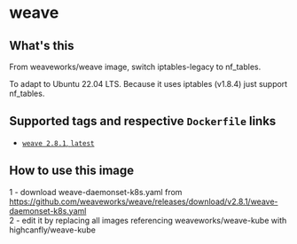 # weave

## What's this
From weaveworks/weave image,  switch iptables-legacy to nf_tables.

To adapt to Ubuntu 22.04 LTS. Because it uses iptables (v1.8.4) just support nf_tables.

## Supported tags and respective `Dockerfile` links
* [`weave 2.8.1`, `latest`](https://github.com/cucker0/dockerfile/blob/main/weave//Dockerfile_2.8.1)

## How to use this image
1 - download weave-daemonset-k8s.yaml from https://github.com/weaveworks/weave/releases/download/v2.8.1/weave-daemonset-k8s.yaml  
2 - edit it by replacing all images referencing weaveworks/weave-kube with highcanfly/weave-kube
